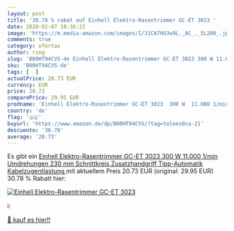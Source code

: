 ```yaml
---
layout: post
title: '30.78 % rabat auf Einhell Elektro-Rasentrimmer GC-ET 3023 '
date: 2020-02-07 18:36:23
image: 'https://m.media-amazon.com/images/I/31CA7HG3w9L._AC_._SL200_.jpg'
comments: true
category: ofertas
author: ring
slug: 'B00HT94CVS-de Einhell Elektro-Rasentrimmer GC-ET 3023 300 W 11.000 1/min...'
sku: 'B00HT94CVS-de'
tags: [  ]
actualPrice: 20.73 EUR
currency: EUR
price: 20.73
comparePrice: 29.95 EUR
prodname: 'Einhell Elektro-Rasentrimmer GC-ET 3023  300 W  11.000 1/min Umdrehungen  230 mm Schnittkreis  Zusatzhandgriff  Tipp-Automatik  Kabelzugentlastung '
country: 'de'
flag: '🇩🇪'
buyurl: 'https://www.amazon.de/dp/B00HT94CVS/?tag=tolees0ca-21'
descuento: '30.78'
average: '20.73'
---
```


Es gibt ein [Einhell Elektro-Rasentrimmer GC-ET 3023  300 W  11.000 1/min Umdrehungen  230 mm Schnittkreis  Zusatzhandgriff  Tipp-Automatik  Kabelzugentlastung ](https://www.amazon.de/dp/B00HT94CVS/?tag=tolees0ca-21) mit aktuellem Preis 20.73 EUR (original: 29.95 EUR) 30.78 % Rabatt hier:

[![Einhell Elektro-Rasentrimmer GC-ET 3023 ](https://m.media-amazon.com/images/I/31CA7HG3w9L._AC_._SL200_.jpg)](https://www.amazon.de/dp/B00HT94CVS/?tag=tolees0ca-21)

ℹ️:


[🛒 kauf es hier!!](https://www.amazon.de/dp/B00HT94CVS/?tag=tolees0ca-21)
